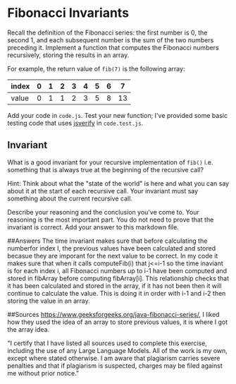 # Fibonacci Invariants

Recall the definition of the Fibonacci series: the first number is 0, the second
1, and each subsequent number is the sum of the two numbers preceding it.
Implement a function that computes the Fibonacci numbers recursively, storing
the results in an array.

For example, the return value of `fib(7)` is the following array:

| index |  0  |  1  |  2  |  3  |  4  |  5  |  6  |  7  |
| ----- | --- | --- | --- | --- | --- | --- | --- | --- |
| value |  0  |  1  |  1  |  2  |  3  |  5  |  8  |  13 |

Add your code in `code.js`. Test your new function; I've provided some basic
testing code that uses [jsverify](https://jsverify.github.io/) in
`code.test.js`.

## Invariant

What is a good invariant for your recursive implementation of `fib()`
i.e. something that is always true at the beginning of the recursive call?

Hint: Think about what the "state of the world" is here and what you can say
about it at the start of each recursive call. Your invariant must say something
about the current recursive call.

Describe your reasoning and the conclusion you've come to. Your reasoning is the
most important part. You do not need to prove that the invariant is correct. Add
your answer to this markdown file.

##Answers 
The time invariant makes sure that before calculating the numberfor index I, the previous values have been calculated and stored becasue they are imporant for the next value 
to be correct. In my code it makes sure that when it calls computeFib(i) that j<=i-1 so the time inaviant is for each index i, all Fibonacci numbers up to i-1 have been computed and stored in fibArray before computing fibArray[i]. This relationship checks that it has been calculated and stored in the array, if it has not been then it will continue to calculate the value. This is doing it in order with i-1 and i-2 then storing the value in an array. 

##Sources 
https://www.geeksforgeeks.org/java-fibonacci-series/, I liked how they used the idea of an array to store previous values, it is where I got the array idea. 

"I certify that I have listed all sources used to complete this exercise, including the use of any Large Language Models. All of the work is my own, except where stated otherwise. I am aware that plagiarism carries severe penalties and that if plagiarism is suspected, charges may be filed against me without prior notice."
